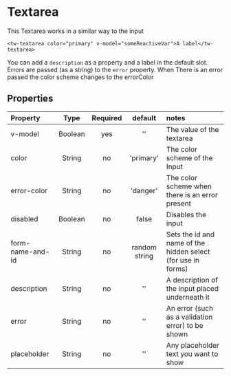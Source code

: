 # Textarea

This Textarea works in a similar way to the input 

```vue
<tw-textarea color="primary" v-model="someReactiveVar">A label</tw-textarea>
```
You can add a `description` as a property and a label in the default slot. Errors are passed (as a string) to the `error` property. When
There is an error passed the color scheme changes to the errorColor

 
## Properties

| Property         |  Type   | Required |    default    | notes                                                        |
|:-----------------|:-------:|:--------:|:-------------:|:-------------------------------------------------------------|
| v-model          | Boolean |   yes    |      ''       | The value of the textarea                                    |
| color            | String  |    no    |   'primary'   | The color scheme of the Input                                |
| error-color      | String  |    no    |   'danger'    | The color scheme when there is an error present              |
| disabled         | Boolean |    no    |     false     | Disables the input                                           |
| form-name-and-id | String  |    no    | random string | Sets the id and name of the hidden select (for use in forms) |
| description      | String  |    no    |      ''       | A description of the input placed underneath it              |
| error            | String  |    no    |      ''       | An error (such as a validation error) to be shown            |
| placeholder      | String  |    no    |      ''       | Any placeholder text you want to show                        |

